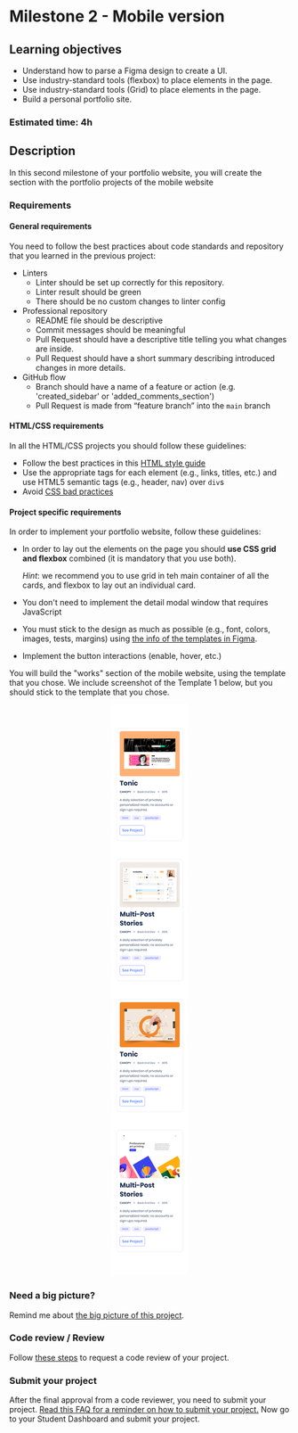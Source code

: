 # Milestone 2 - Mobile version

## Learning objectives
- Understand how to parse a Figma design to create a UI.
- Use industry-standard tools (flexbox) to place elements in the page.
- Use industry-standard tools (Grid) to place elements in the page.
- Build a personal portfolio site.

### Estimated time: 4h

## Description
In this second milestone of your portfolio website, you will create the section with the portfolio projects of the mobile website

### Requirements

#### General requirements
You need to follow the best practices about code standards and repository that you learned in the previous project:
- Linters
  - Linter should be set up correctly for this repository.
  - Linter result should be green
  - There should be no custom changes to linter config
- Professional repository
  - README file should be descriptive
  - Commit messages should be meaningful
  - Pull Request should have a descriptive title telling you what changes are inside.
  - Pull Request should have a short summary describing introduced changes in more details.
- GitHub flow
  - Branch should have a name of a feature or action (e.g. 'created_sidebar' or 'added_comments_section')
  - Pull Request is made from “feature branch” into the `main` branch

#### HTML/CSS requirements
In all the HTML/CSS projects you should follow these guidelines:
- Follow the best practices in this [HTML style guide](https://www.w3schools.com/html/html5_syntax.asp)
- Use the appropriate tags for each element (e.g., links, titles, etc.) and use HTML5 semantic tags (e.g., header, nav) over `div`s
- Avoid [CSS bad practices](https://speckyboy.com/good-bad-css-practices/)

#### Project specific requirements
In order to implement your portfolio website, follow these guidelines:
- In order to lay out the elements on the page you should **use CSS grid and flexbox** combined (it is mandatory that you use both). 
  
  *Hint*: we recommend you to use grid in teh main container of all the cards, and flexbox to lay out an individual card.
- You don't need to implement the detail modal window that requires JavaScript
- You must stick to the design as much as possible (e.g., font, colors, images, tests, margins) using [the info of the templates in Figma](https://www.figma.com/file/l7SqJ3ZfkAKih9sFxvWSR4/Microverse-Student-Project-1?node-id=0%3A1).
- Implement the button interactions (enable, hover, etc.)

You will build the "works" section of the mobile website, using the template that you chose. We include screenshot of the Template 1 below, but you should stick to the template that you chose.

<p align="center">
 <img src="./images/m2_mobile/works-mobile.png" alt="Toolbar" />
</p>


### Need a big picture?

Remind me about [the big picture of this project](./sneak_peek.md).

### Code review / Review

Follow [these steps](https://github.com/microverseinc/curriculum-transversal-skills/blob/main/code-review/articles/how_to_ask_for_a_code_review.md) to request a code review of your project.

### Submit your project

After the final approval from a code reviewer, you need to submit your project.
[Read this FAQ for a reminder on how to submit your project.](https://microverse.zendesk.com/hc/en-us/articles/360063172293-How-to-submit-a-project-)
Now go to your Student Dashboard and submit your project.

 